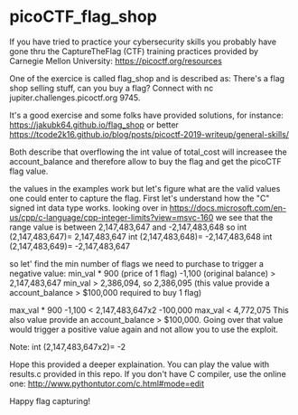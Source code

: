 # picoCTF_flag_shop

If you have tried to practice your cybersecurity skills you probably have gone thru the CaptureTheFlag (CTF) training practices provided by Carnegie Mellon University: https://picoctf.org/resources

One of the exercice is called flag_shop and is described as:
There's a flag shop selling stuff, can you buy a flag? Connect with nc jupiter.challenges.picoctf.org 9745.

It's a good exercise and some folks have provided solutions, for instance:
https://jakubk64.github.io/flag_shop or better https://tcode2k16.github.io/blog/posts/picoctf-2019-writeup/general-skills/

Both describe that overflowing the int value of total_cost will increasee the account_balance and therefore allow to buy the flag and get the picoCTF flag value.

the values in the examples work but let's figure what are the valid values one could enter to capture the flag.
First let's understand how the "C" signed int data type works.
looking over in https://docs.microsoft.com/en-us/cpp/c-language/cpp-integer-limits?view=msvc-160 we see that the range value is between 2,147,483,647 and  -2,147,483,648
so 
int (2,147,483,647)= 2,147,483,647
int (2,147,483,648)= -2,147,483,648
int (2,147,483,649)= -2,147,483,647

so let' find the min number of flags we need to purchase to trigger a negative value:
min_val * 900 (price of 1 flag) -1,100 (original balance) > 2,147,483,647
min_val > 2,386,094, so 2,386,095 (this value provide a account_balance > $100,000 required to buy 1 flag)

max_val * 900 -1,100 < 2,147,483,647x2 -100,000
max_val < 4,772,075
This also value provide an account_balance > $100,000. Going over that value would trigger a positive value again and not allow you to use the exploit. 

Note: int (2,147,483,647x2)= -2

Hope this provided a deeper explaination.
You can play the value with results.c provided in this repo.
If you don't have C compiler, use the online one: http://www.pythontutor.com/c.html#mode=edit

Happy flag capturing!




